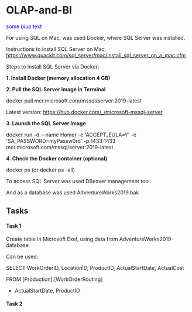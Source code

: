 # OLAP-and-BI

<span style="color:blue">some *blue* text</span>

For using SQL on Mac, was used Docker, where SQL Server was installed.

Instructions to install SQL Server on Mac:
https://www.quackit.com/sql_server/mac/install_sql_server_on_a_mac.cfm

Steps to install SQL Server via Docker:

**1. Install Docker (memory allocation 4 GB)**

**2. Pull the SQL Server image in Terminal**
  <p>docker pull mcr.microsoft.com/mssql/server:2019-latest<br>
  
  Latest version:
  https://hub.docker.com/_/microsoft-mssql-server</p>

**3. Launch the SQL Server Image** 
  <p>docker run -d --name Homer -e 'ACCEPT_EULA=Y' -e 'SA_PASSWORD=myPassw0rd' -p 1433:1433 mcr.microsoft.com/mssql/server:2019-latest</p>

**4. Check the Docker container (optional)**
   <p>docker ps (or docker ps -all)</p>
   
To access SQL Server was used DBeaver management tool.

And as a database was used AdventureWorks2019.bak


## Tasks

#### Task 1

Create table in Microsoft Exel, using data from AdventureWorks2019-database. 

Can be used:

SELECT
  WorkOrderID,
  LocationID, 
  ProductID, ActualStartDate,
  ActualCost

FROM [Production].[WorkOrderRouting]
<style>ORDER BY{color:Blue;}</style>  
+  ActualStartDate, ProductID


#### Task 2
